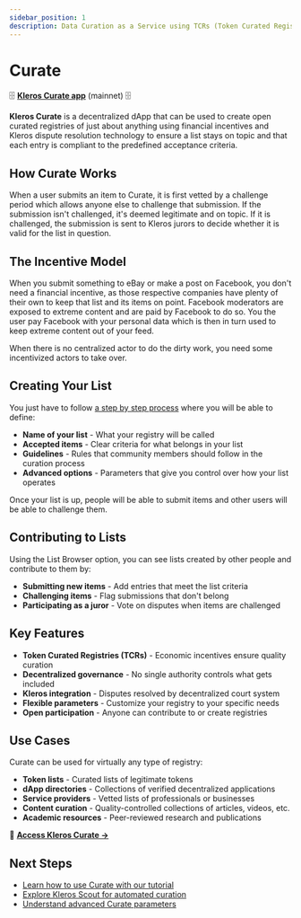 ```yaml
---
sidebar_position: 1
description: Data Curation as a Service using TCRs (Token Curated Registries)
---
```


# Curate

🗄️ **[Kleros Curate app](https://curate.kleros.io)** (mainnet) 🗄️

**Kleros Curate** is a decentralized dApp that can be used to create open curated registries of just about anything using financial incentives and Kleros dispute resolution technology to ensure a list stays on topic and that each entry is compliant to the predefined acceptance criteria.

## How Curate Works

When a user submits an item to Curate, it is first vetted by a challenge period which allows anyone else to challenge that submission. If the submission isn't challenged, it's deemed legitimate and on topic. If it is challenged, the submission is sent to Kleros jurors to decide whether it is valid for the list in question.

## The Incentive Model

When you submit something to eBay or make a post on Facebook, you don't need a financial incentive, as those respective companies have plenty of their own to keep that list and its items on point. Facebook moderators are exposed to extreme content and are paid by Facebook to do so. You the user pay Facebook with your personal data which is then in turn used to keep extreme content out of your feed.

When there is no centralized actor to do the dirty work, you need some incentivized actors to take over.

## Creating Your List

You just have to follow [a step by step process](./tutorial) where you will be able to define:

- **Name of your list** - What your registry will be called
- **Accepted items** - Clear criteria for what belongs in your list  
- **Guidelines** - Rules that community members should follow in the curation process
- **Advanced options** - Parameters that give you control over how your list operates


Once your list is up, people will be able to submit items and other users will be able to challenge them.

## Contributing to Lists

Using the List Browser option, you can see lists created by other people and contribute to them by:

- **Submitting new items** - Add entries that meet the list criteria
- **Challenging items** - Flag submissions that don't belong
- **Participating as a juror** - Vote on disputes when items are challenged

## Key Features

- **Token Curated Registries (TCRs)** - Economic incentives ensure quality curation
- **Decentralized governance** - No single authority controls what gets included
- **Kleros integration** - Disputes resolved by decentralized court system
- **Flexible parameters** - Customize your registry to your specific needs
- **Open participation** - Anyone can contribute to or create registries

## Use Cases

Curate can be used for virtually any type of registry:

- **Token lists** - Curated lists of legitimate tokens
- **dApp directories** - Collections of verified decentralized applications  
- **Service providers** - Vetted lists of professionals or businesses
- **Content curation** - Quality-controlled collections of articles, videos, etc.
- **Academic resources** - Peer-reviewed research and publications

📝 **[Access Kleros Curate →](https://curate.kleros.io)**

## Next Steps

- [Learn how to use Curate with our tutorial](./tutorial)
- [Explore Kleros Scout for automated curation](./scout)
- [Understand advanced Curate parameters](https://blog.kleros.io/choosing-parameters-in-kleros-curate/)